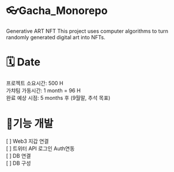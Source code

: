 # 👓Gacha_Monorepo
Generative ART NFT
This project uses computer algorithms to turn randomly generated digital art into NFTs.

# 🗓 Date
프로젝트 소요시간: 500 H </br>
가챠팀 가동시간: 1 month = 96 H </br>
완료 예상 시점: 5 months 후 (9월말, 추석 목표)

# 🥇기능 개발
[ ] Web3 지갑 연결 </br>
[ ] 트위터 API 로그인 Auth연동 </br>
[ ] DB 연결 </br>
[ ] DB 구성 </br>
 

